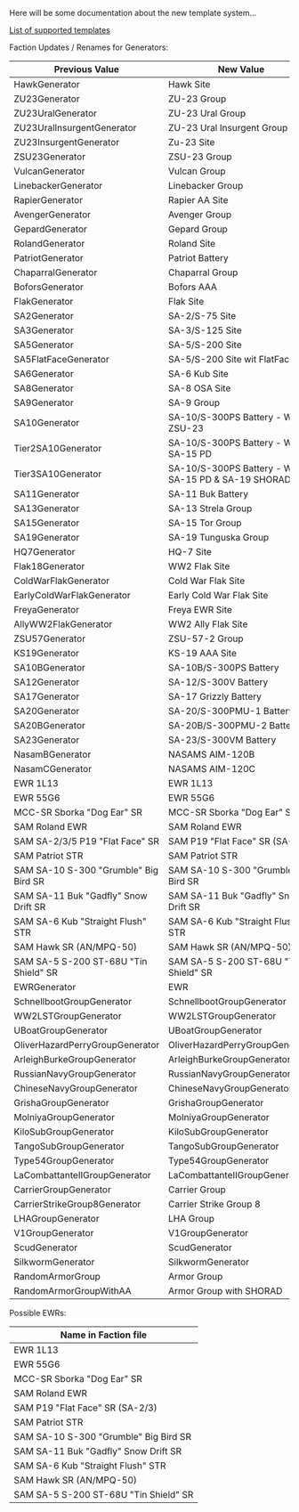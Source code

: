 Here will be some documentation about the new template system...


[List of supported templates](template_list.md)


 Faction Updates / Renames for Generators:

| Previous Value                        | New Value                                            |
|---------------------------------------|------------------------------------------------------|
| HawkGenerator                         | Hawk Site                                            |
| ZU23Generator                         | ZU-23 Group                                          |
| ZU23UralGenerator                     | ZU-23 Ural Group                                     |
| ZU23UralInsurgentGenerator            | ZU-23 Ural Insurgent Group                           |
| ZU23InsurgentGenerator                | Zu-23 Site                                           |
| ZSU23Generator                        | ZSU-23 Group                                         |
| VulcanGenerator                       | Vulcan Group                                         |
| LinebackerGenerator                   | Linebacker Group                                     |
| RapierGenerator                       | Rapier AA Site                                       |
| AvengerGenerator                      | Avenger Group                                        |
| GepardGenerator                       | Gepard Group                                         |
| RolandGenerator                       | Roland Site                                          |
| PatriotGenerator                      | Patriot Battery                                      |
| ChaparralGenerator                    | Chaparral Group                                      |
| BoforsGenerator                       | Bofors AAA                                           |
| FlakGenerator                         | Flak Site                                            |
| SA2Generator                          | SA-2/S-75 Site                                       |
| SA3Generator                          | SA-3/S-125 Site                                      |
| SA5Generator                          | SA-5/S-200 Site                                      |
| SA5FlatFaceGenerator                  | SA-5/S-200 Site wit FlatFace SR                      |
| SA6Generator                          | SA-6 Kub Site                                        |
| SA8Generator                          | SA-8 OSA Site                                        |
| SA9Generator                          | SA-9 Group                                           |
| SA10Generator                         | SA-10/S-300PS Battery - With ZSU-23                  |
| Tier2SA10Generator                    | SA-10/S-300PS Battery - With SA-15 PD                |
| Tier3SA10Generator                    | SA-10/S-300PS Battery - With SA-15 PD & SA-19 SHORAD |
| SA11Generator                         | SA-11 Buk Battery                                    |
| SA13Generator                         | SA-13 Strela Group                                   |
| SA15Generator                         | SA-15 Tor Group                                      |
| SA19Generator                         | SA-19 Tunguska Group                                 |
| HQ7Generator                          | HQ-7 Site                                            |
| Flak18Generator                       | WW2 Flak Site                                        |
| ColdWarFlakGenerator                  | Cold War Flak Site                                   |
| EarlyColdWarFlakGenerator             | Early Cold War Flak Site                             |
| FreyaGenerator                        | Freya EWR Site                                       |
| AllyWW2FlakGenerator                  | WW2 Ally Flak Site                                   |
| ZSU57Generator                        | ZSU-57-2 Group                                       |
| KS19Generator                         | KS-19 AAA Site                                       |
| SA10BGenerator                        | SA-10B/S-300PS Battery                               |
| SA12Generator                         | SA-12/S-300V Battery                                 |
| SA17Generator                         | SA-17 Grizzly Battery                                |
| SA20Generator                         | SA-20/S-300PMU-1 Battery                             |
| SA20BGenerator                        | SA-20B/S-300PMU-2 Battery                            |
| SA23Generator                         | SA-23/S-300VM Battery                                |
| NasamBGenerator                       | NASAMS AIM-120B                                      |
| NasamCGenerator                       | NASAMS AIM-120C                                      |
| EWR 1L13                              | EWR 1L13                                             |
| EWR 55G6                              | EWR 55G6                                             |
| MCC-SR Sborka "Dog Ear" SR            | MCC-SR Sborka "Dog Ear" SR                           |
| SAM Roland EWR                        | SAM Roland EWR                                       |
| SAM SA-2/3/5 P19 "Flat Face" SR       | SAM P19 "Flat Face" SR (SA-2/3)                      |
| SAM Patriot STR                       | SAM Patriot STR                                      |
| SAM SA-10 S-300 "Grumble" Big Bird SR | SAM SA-10 S-300 "Grumble" Big Bird SR                |
| SAM SA-11 Buk "Gadfly" Snow Drift SR  | SAM SA-11 Buk "Gadfly" Snow Drift SR                 |
| SAM SA-6 Kub "Straight Flush" STR     | SAM SA-6 Kub "Straight Flush" STR                    |
| SAM Hawk SR (AN/MPQ-50)               | SAM Hawk SR (AN/MPQ-50)                              |
| SAM SA-5 S-200 ST-68U "Tin Shield" SR | SAM SA-5 S-200 ST-68U "Tin Shield" SR                |
| EWRGenerator                          | EWR                                                  |
| SchnellbootGroupGenerator             | SchnellbootGroupGenerator                            |
| WW2LSTGroupGenerator                  | WW2LSTGroupGenerator                                 |
| UBoatGroupGenerator                   | UBoatGroupGenerator                                  |
| OliverHazardPerryGroupGenerator       | OliverHazardPerryGroupGenerator                      |
| ArleighBurkeGroupGenerator            | ArleighBurkeGroupGenerator                           |
| RussianNavyGroupGenerator             | RussianNavyGroupGenerator                            |
| ChineseNavyGroupGenerator             | ChineseNavyGroupGenerator                            |
| GrishaGroupGenerator                  | GrishaGroupGenerator                                 |
| MolniyaGroupGenerator                 | MolniyaGroupGenerator                                |
| KiloSubGroupGenerator                 | KiloSubGroupGenerator                                |
| TangoSubGroupGenerator                | TangoSubGroupGenerator                               |
| Type54GroupGenerator                  | Type54GroupGenerator                                 |
| LaCombattanteIIGroupGenerator         | LaCombattanteIIGroupGenerator                        |
| CarrierGroupGenerator                 | Carrier Group                                        |
| CarrierStrikeGroup8Generator          | Carrier Strike Group 8                               |
| LHAGroupGenerator                     | LHA Group                                            |
| V1GroupGenerator                      | V1GroupGenerator                                     |
| ScudGenerator                         | ScudGenerator                                        |
| SilkwormGenerator                     | SilkwormGenerator                                    |
| RandomArmorGroup                      | Armor Group                                          |
| RandomArmorGroupWithAA                | Armor Group with SHORAD                              |


Possible EWRs:

| Name in Faction file                                 |
|------------------------------------------------------|
| EWR 1L13                                             |
| EWR 55G6                                             |
| MCC-SR Sborka "Dog Ear" SR                           |
| SAM Roland EWR                                       |
| SAM P19 "Flat Face" SR (SA-2/3)                      |
| SAM Patriot STR                                      |
| SAM SA-10 S-300 "Grumble" Big Bird SR                |
| SAM SA-11 Buk "Gadfly" Snow Drift SR                 |
| SAM SA-6 Kub "Straight Flush" STR                    |
| SAM Hawk SR (AN/MPQ-50)                              |
| SAM SA-5 S-200 ST-68U "Tin Shield" SR                |